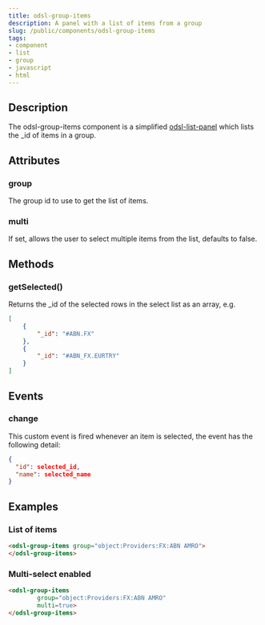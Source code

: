 ```yaml
---
title: odsl-group-items
description: A panel with a list of items from a group
slug: /public/components/odsl-group-items
tags:
- component
- list
- group
- javascript
- html
---
```


## Description
The odsl-group-items component is a simplified [odsl-list-panel](./odsl-list-panel) which lists the _id of items in a group.

## Attributes
### group
The group id to use to get the list of items.

### multi
If set, allows the user to select multiple items from the list, defaults to false.

## Methods
### getSelected()
Returns the _id of the selected rows in the select list as an array, e.g.

```json
[
    {
        "_id": "#ABN.FX"
    },
    {
        "_id": "#ABN_FX.EURTRY"
    }
]
```

## Events
### change
This custom event is fired whenever an item is selected, the event has the following detail:

```json
{
  "id": selected_id,
  "name": selected_name
}
```

## Examples

### List of items

```html
<odsl-group-items group="object:Providers:FX:ABN AMRO">
</odsl-group-items>
```

### Multi-select enabled

```html
<odsl-group-items 
        group="object:Providers:FX:ABN AMRO" 
        multi=true>
</odsl-group-items>
```

